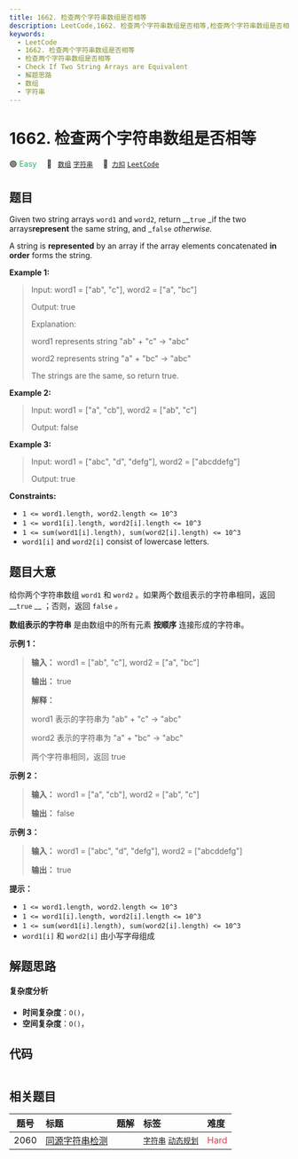 ```yaml
---
title: 1662. 检查两个字符串数组是否相等
description: LeetCode,1662. 检查两个字符串数组是否相等,检查两个字符串数组是否相等,Check If Two String Arrays are Equivalent,解题思路,数组,字符串
keywords:
  - LeetCode
  - 1662. 检查两个字符串数组是否相等
  - 检查两个字符串数组是否相等
  - Check If Two String Arrays are Equivalent
  - 解题思路
  - 数组
  - 字符串
---
```


# 1662. 检查两个字符串数组是否相等

🟢 <font color=#15bd66>Easy</font>&emsp; 🔖&ensp; [`数组`](/tag/array.md) [`字符串`](/tag/string.md)&emsp; 🔗&ensp;[`力扣`](https://leetcode.cn/problems/check-if-two-string-arrays-are-equivalent) [`LeetCode`](https://leetcode.com/problems/check-if-two-string-arrays-are-equivalent)

## 题目

Given two string arrays `word1` and `word2`, return __`true` _if the two
arrays**represent** the same string, and _`false` _otherwise._

A string is **represented** by an array if the array elements concatenated
**in order** forms the string.



**Example 1:**

> Input: word1 = ["ab", "c"], word2 = ["a", "bc"]
> 
> Output: true
> 
> Explanation:
> 
> word1 represents string "ab" + "c" -> "abc"
> 
> word2 represents string "a" + "bc" -> "abc"
> 
> The strings are the same, so return true.

**Example 2:**

> Input: word1 = ["a", "cb"], word2 = ["ab", "c"]
> 
> Output: false

**Example 3:**

> Input: word1  = ["abc", "d", "defg"], word2 = ["abcddefg"]
> 
> Output: true

**Constraints:**

  * `1 <= word1.length, word2.length <= 10^3`
  * `1 <= word1[i].length, word2[i].length <= 10^3`
  * `1 <= sum(word1[i].length), sum(word2[i].length) <= 10^3`
  * `word1[i]` and `word2[i]` consist of lowercase letters.


## 题目大意

给你两个字符串数组 `word1` 和 `word2` 。如果两个数组表示的字符串相同，返回 __`true` __ ；否则，返回 `false` _。_

**数组表示的字符串** 是由数组中的所有元素 **按顺序** 连接形成的字符串。

**示例 1：**

> 
> 
> 
> 
> 
> **输入：** word1 = ["ab", "c"], word2 = ["a", "bc"]
> 
> **输出：** true
> 
> **解释：**
> 
> word1 表示的字符串为 "ab" + "c" -> "abc"
> 
> word2 表示的字符串为 "a" + "bc" -> "abc"
> 
> 两个字符串相同，返回 true

**示例 2：**

> 
> 
> 
> 
> 
> **输入：** word1 = ["a", "cb"], word2 = ["ab", "c"]
> 
> **输出：** false
> 
> 

**示例 3：**

> 
> 
> 
> 
> 
> **输入：** word1  = ["abc", "d", "defg"], word2 = ["abcddefg"]
> 
> **输出：** true
> 
> 

**提示：**

  * `1 <= word1.length, word2.length <= 10^3`
  * `1 <= word1[i].length, word2[i].length <= 10^3`
  * `1 <= sum(word1[i].length), sum(word2[i].length) <= 10^3`
  * `word1[i]` 和 `word2[i]` 由小写字母组成


## 解题思路

#### 复杂度分析

- **时间复杂度**：`O()`，
- **空间复杂度**：`O()`，

## 代码

```javascript

```

## 相关题目

<!-- prettier-ignore -->
| 题号 | 标题 | 题解 | 标签 | 难度 |
| :------: | :------ | :------: | :------ | :------ |
| 2060 | [同源字符串检测](https://leetcode.com/problems/check-if-an-original-string-exists-given-two-encoded-strings) |  |  [`字符串`](/tag/string.md) [`动态规划`](/tag/dynamic-programming.md) | <font color=#ff334b>Hard</font> |